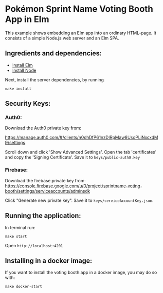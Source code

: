# Pokémon Sprint Name Voting Booth App in Elm

This example shows embedding an Elm app into an ordinary HTML-page. It consists
of a simple Node.js web server and an Elm SPA.

## Ingredients and dependencies:

- [Install Elm](http://elm-lang.org/install)
- [Install Node](https://nodejs.org/en/download/)

Next, install the server dependencies, by running

```
make install
```

## Security Keys:

### Auth0:

Download the Auth0 private key from:

https://manage.auth0.com/#/clients/n0dhDfP61nzDIRpMaw8UsoPLiNxcxdM9/settings

Scroll down and click 'Show Advanced Settings'. Open the tab 'certificates' and copy the 'Signing Certificate'.
Save it to `keys/public-auth0.key`

### Firebase:

Download the firebase private key from:
https://console.firebase.google.com/u/0/project/sprintname-voting-booth/settings/serviceaccounts/adminsdk

Click "Generate new private key".  Save it to `keys/serviceAccountKey.json`.

## Running the application:

In terminal run:

```
make start
```

Open `http://localhost:4201`

## Installing in a docker image:

If you want to install the voting booth app in a docker image, you may do so with:

```
make docker-start
```

